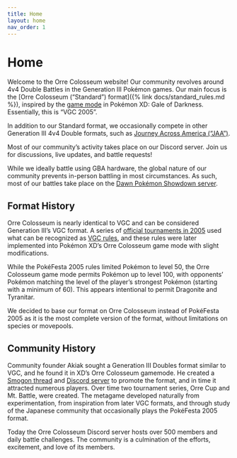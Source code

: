 ```yaml
---
title: Home
layout: home
nav_order: 1
---
```


# Home

Welcome to the Orre Colosseum website! Our community revolves around 4v4 Double Battles in the Generation III Pokémon games. Our main focus is the [Orre Colosseum (“Standard”) format]({% link docs/standard_rules.md %}), inspired by the [game mode](https://bulbapedia.bulbagarden.net/wiki/Orre_Colosseum) in Pokémon XD: Gale of Darkness. Essentially, this is “VGC 2005”.

In addition to our Standard format, we occasionally compete in other Generation III 4v4 Double formats, such as [Journey Across America (“JAA”)](https://bulbapedia.bulbagarden.net/wiki/Rule_variants#???_4).

Most of our community’s activity takes place on our Discord server. Join us for discussions, live updates, and battle requests!

While we ideally battle using GBA hardware, the global nature of our community prevents in-person battling in most circumstances. As such, most of our battles take place on the [Dawn Pokémon Showdown server](https://dawn.psim.us/).

## Format History

Orre Colosseum is nearly identical to VGC and can be considered Generation III’s VGC format. A series of [official tournaments in 2005](http://error404.fc2web.com/member05e.htm) used what can be recognized as [VGC rules](https://bulbapedia.bulbagarden.net/wiki/Rule_variants#???_3), and these rules were later implemented into Pokémon XD’s Orre Colosseum game mode with slight modifications.

While the PokéFesta 2005 rules limited Pokémon to level 50, the Orre Colosseum game mode permits Pokémon up to level 100, with opponents’ Pokémon matching the level of the player’s strongest Pokémon (starting with a minimum of 60). This appears intentional to permit Dragonite and Tyranitar.

We decided to base our format on Orre Colosseum instead of PokéFesta 2005 as it is the most complete version of the format, without limitations on species or movepools.

## Community History

Community founder Akiak sought a Generation III Doubles format similar to VGC, and he found it in XD’s Orre Colosseum gamemode. He created a [Smogon thread](https://www.smogon.com/forums/threads/orre-colosseum-now-playable.3698894/) and [Discord server](https://discord.gg/rqSJ48PaaX) to promote the format, and in time it attracted numerous players. Over time two tournament series, Orre Cup and Mt. Battle, were created. The metagame developed naturally from experimentation, from inspiration from later VGC formats, and through study of the Japanese community that occasionally plays the PokéFesta 2005 format.

Today the Orre Colosseum Discord server hosts over 500 members and daily battle challenges. The community is a culmination of the efforts, excitement, and love of its members.
